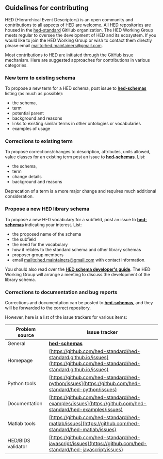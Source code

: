 ## Guidelines for contributing

HED (Hierarchical Event Descriptors) is an open community and contributions to all aspects of HED are welcome.
All HED repositories are housed in the [hed-standard](https://github.com/hed-standard) GitHub organization.
The HED Working Group meets regular to oversee the development of HED and its ecosystem.
If you would like to join the HED Working Group or wish to contact them directly
please email [mailto:hed.maintainers@gmail.com](mailto:hed.maintainers@gmail.com).

Most contributions to HED are initiated through the GitHub issue mechanism.
Here are suggested approaches for contributions in various categories.

### New term to existing schema 
To propose a new term for a HED schema, post issue to 
[**hed-schemas**](https://github.com/hed-standard/hed-schemas/issues) listing (as much as possible):
- the schema, 
- term
- potential parent
- background and reasons 
- links to existing similar terms in other ontologies or vocabularies
- examples of usage

### Corrections to existing term

To propose corrections/changes to description, attributes, units allowed, value classes for an
existing term post an issue to [**hed-schemas**](https://github.com/hed-standard/hed-schemas/issues). List:
- the schema, 
- term
- change details
- background and reasons 

Deprecation of a term is a more major change and requires much additional consideration.

### Propose a new HED library schema
To propose a new HED vocabulary for a subfield, post an issue to 
[**hed-schemas**](https://github.com/hed-standard/hed-schemas/issues) 
indicating your interest. List:
- the proposed name of the schema
- the subfield
- the need for the vocabulary
- how it relates to the standard schema and other library schemas
- proposer group members
- email [mailto:hed.maintainers@gmail.com](mailto:hed.maintainers@gmail.com) with contact information.

You should also read over the 
[**HED schema developer's guide**](https://www.hed-resources.org/en/latest/HedSchemaDevelopersGuide.html).
The HED Working Group will arrange a meeting to discuss the development of the library schema.

### Corrections to documentation and bug reports

Corrections and documentation can be posted to [**hed-schemas**](https://github.com/hed-standard/hed-schemas/issues), 
and they will be forwarded to the correct repository.

However, here is a list of the issue trackers for various items:

| Problem source |  Issue tracker |
| -------------- | -------------- |
| General | [**hed-schemas**](https://github.com/hed-standard/hed-schemas/issues) |
| Homepage | [https://github.com/hed-standard/hed-standard.github.io/issues](https://github.com/hed-standard/hed-standard.github.io/issues) |
| Python tools | [https://github.com/hed-standard/hed-python/issues](https://github.com/hed-standard/hed-python/issues) |
| Documentation | [https://github.com/hed-standard/hed-examples/issues](https://github.com/hed-standard/hed-examples/issues) |
| Matlab tools | [https://github.com/hed-standard/hed-matlab/issues](https://github.com/hed-standard/hed-matlab/issues) |
|HED/BIDS validator | [https://github.com/hed-standard/hed-javascript/issues](https://github.com/hed-standard/hed-javascript/issues) |


